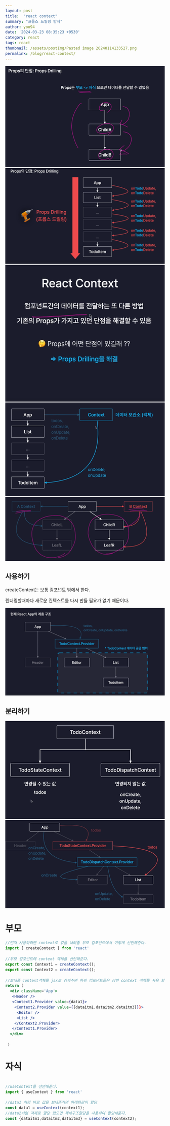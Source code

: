 ```yaml
---
layout: post
title:  "react context"
summary: "프롭스 드릴링 방지"
author: yoo94
date: '2024-03-23 08:35:23 +0530'
category: react
tags: react
thumbnail: /assets/postImg/Pasted image 20240114133527.png
permalink: /blog/react-context/
---
```


<img src="/assets/postImg/Pasted image 20240506180849.png" alt="Pasted image 20240506180849.png" style="max-width:100%;">
<img src="/assets/postImg/Pasted image 20240506180941.png" alt="Pasted image 20240506180941.png" style="max-width:100%;">
<img src="/assets/postImg/Pasted image 20240506180959.png" alt="Pasted image 20240506180959.png" style="max-width:100%;">
<img src="/assets/postImg/Pasted image 20240506181019.png" alt="Pasted image 20240506181019.png" style="max-width:100%;">
<img src="/assets/postImg/Pasted image 20240506181039.png" alt="Pasted image 20240506181039.png" style="max-width:100%;">

## 사용하기

createContext는 보통 컴포넌트 밖에서 한다.

렌더링할때마다 새로운 컨텍스트를 다시 만들 필요가 없기 때문이다.

<img src="/assets/postImg/Pasted image 20240506181813.png" alt="Pasted image 20240506181813.png" style="max-width:100%;">

## 분리하기

<img src="/assets/postImg/Pasted image 20240506182819.png" alt="Pasted image 20240506182819.png" style="max-width:100%;">
<img src="/assets/postImg/Pasted image 20240506182926.png" alt="Pasted image 20240506182926.png" style="max-width:100%;">

# 부모

```jsx
//먼저 사용하려면 context로 값을 내려줄 부모 컴포넌트에서 이렇게 선언해준다.
import { createContext } from 'react'

//부모 컴포넌트에 context 객체를 선언해준다.
export const Context1 = createContext();
export const Context2 = createContext();

//보내줄 context객체를 jsx로 감싸주면 하위 컴포넌트들은 감싼 context 객체를 사용 할 수 있다. context도 객체이기 때문에 바로 넣지는 못하고 Context1.Provider에 value에 넣어준다.
return (
  <div className='App'>
   <Header />
   <Context1.Provider value={data1}>
    <Context2.Provider value={{dataitm1,dataitm2,dataitm3}}}>
     <Editor />
     <List />
    </Context2.Provider>
   </Context1.Provider>
  </div>

 )
```

# 자식
```jsx

//useContext를 선언해준다.
import { useContext } from 'react'

//data1 처럼 바로 값을 보내준거면 아래와같이 할당
const data1 = useContext(context1);
//data2처럼 객체로 할당 했으면 객체구조할당을 사용하여 할당해준다.
const {dataitm1,dataitm2,dataitm3} = useContext(context2);
```
